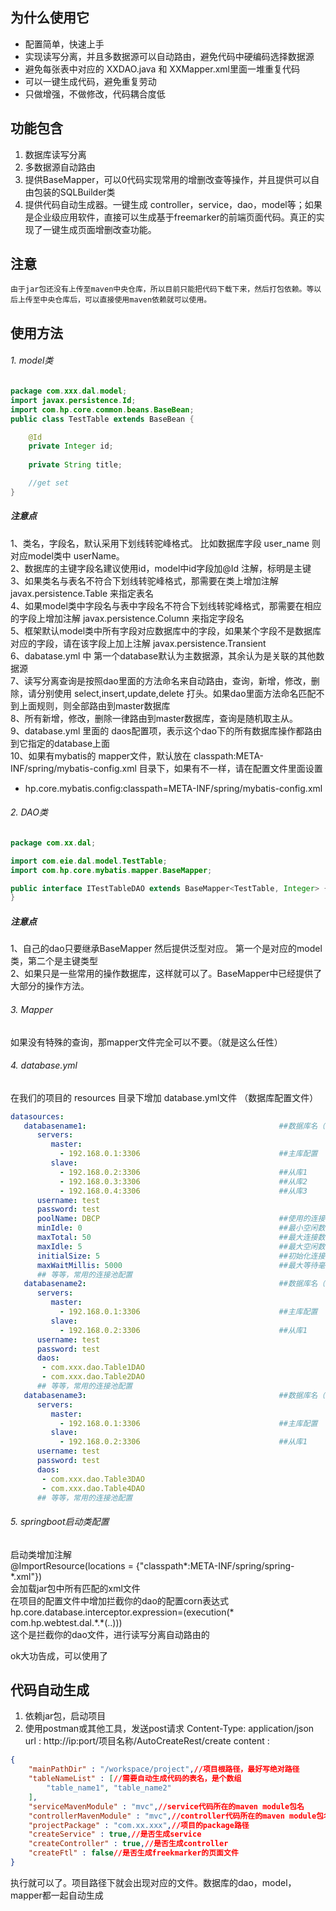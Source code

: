 ## 为什么使用它
- 配置简单，快速上手
- 实现读写分离，并且多数据源可以自动路由，避免代码中硬编码选择数据源
- 避免每张表中对应的 XXDAO.java 和 XXMapper.xml里面一堆重复代码
- 可以一键生成代码，避免重复劳动
- 只做增强，不做修改，代码耦合度低

## 功能包含
1. 数据库读写分离
2. 多数据源自动路由
3. 提供BaseMapper，可以0代码实现常用的增删改查等操作，并且提供可以自由包装的SQLBuilder类
4. 提供代码自动生成器。一键生成 controller，service，dao，model等；如果是企业级应用软件，直接可以生成基于freemarker的前端页面代码。真正的实现了一键生成页面增删改查功能。

## 注意
    由于jar包还没有上传至maven中央仓库，所以目前只能把代码下载下来，然后打包依赖。等以后上传至中央仓库后，可以直接使用maven依赖就可以使用。

## 使用方法
###### 1. model类
```java
package com.xxx.dal.model;
import javax.persistence.Id;
import com.hp.core.common.beans.BaseBean;
public class TestTable extends BaseBean {

	@Id
	private Integer id;
	
	private String title;

	//get set
}
```
##### 注意点
1、类名，字段名，默认采用下划线转驼峰格式。  比如数据库字段 user_name 则对应model类中 userName。   
2、数据库的主键字段名建议使用id，model中id字段加@Id 注解，标明是主键   
3、如果类名与表名不符合下划线转驼峰格式，那需要在类上增加注解 javax.persistence.Table 来指定表名   
4、如果model类中字段名与表中字段名不符合下划线转驼峰格式，那需要在相应的字段上增加注解 javax.persistence.Column 来指定字段名   
5、框架默认model类中所有字段对应数据库中的字段，如果某个字段不是数据库对应的字段，请在该字段上加上注解 javax.persistence.Transient  
6、dabatase.yml 中 第一个database默认为主数据源，其余认为是关联的其他数据源    
7、读写分离查询是按照dao里面的方法命名来自动路由，查询，新增，修改，删除，请分别使用 select,insert,update,delete 打头。如果dao里面方法命名匹配不到上面规则，则全部路由到master数据库    
8、所有新增，修改，删除一律路由到master数据库，查询是随机取主从。    
9、database.yml 里面的  daos配置项，表示这个dao下的所有数据库操作都路由到它指定的database上面      
10、如果有mybatis的 mapper文件，默认放在 classpath:META-INF/spring/mybatis-config.xml 目录下，如果有不一样，请在配置文件里面设置       
 - hp.core.mybatis.config:classpath=META-INF/spring/mybatis-config.xml


###### 2. DAO类
```java
package com.xx.dal;

import com.eie.dal.model.TestTable;
import com.hp.core.mybatis.mapper.BaseMapper;

public interface ITestTableDAO extends BaseMapper<TestTable, Integer> {
}
```

##### 注意点
1、自己的dao只要继承BaseMapper 然后提供泛型对应。 第一个是对应的model类，第二个是主键类型    
2、如果只是一些常用的操作数据库，这样就可以了。BaseMapper中已经提供了大部分的操作方法。    

###### 3. Mapper
如果没有特殊的查询，那mapper文件完全可以不要。（就是这么任性）


###### 4. database.yml
在我们的项目的 resources 目录下增加 database.yml文件 （数据库配置文件）
```yaml
datasources:
   databasename1:                                           ##数据库名（必须要填写）
      servers:
         master:
           - 192.168.0.1:3306                               ##主库配置
         slave:
           - 192.168.0.2:3306                               ##从库1
           - 192.168.0.3:3306                               ##从库2
           - 192.168.0.4:3306                               ##从库3
      username: test
      password: test
      poolName: DBCP                                        ##使用的连接池，可选（DBCP，DRUID）。默认DBCP
      minIdle: 0                                            ##最小空闲数
      maxTotal: 50                                          ##最大连接数
      maxIdle: 5                                            ##最大空闲数
      initialSize: 5                                        ##初始化连接数
      maxWaitMillis: 5000                                   ##最大等待毫秒数
      ## 等等，常用的连接池配置
   databasename2:                                           ##数据库名（必须要填写）
      servers:
         master:
           - 192.168.0.1:3306                               ##主库配置
         slave:
           - 192.168.0.2:3306                               ##从库1
      username: test
      password: test
      daos:
       - com.xxx.dao.Table1DAO
       - com.xxx.dao.Table2DAO
      ## 等等，常用的连接池配置
   databasename3:                                           ##数据库名（必须要填写）
      servers:
         master:
           - 192.168.0.1:3306                               ##主库配置
         slave:
           - 192.168.0.2:3306                               ##从库1
      username: test
      password: test
      daos:
       - com.xxx.dao.Table3DAO
       - com.xxx.dao.Table4DAO
      ## 等等，常用的连接池配置
```


###### 5. springboot启动类配置
启动类增加注解    
    @ImportResource(locations = {"classpath\*:META-INF/spring/spring-\*.xml"})        
会加载jar包中所有匹配的xml文件          
在项目的配置文件中增加拦截你的dao的配置corn表达式       
    hp.core.database.interceptor.expression=(execution(\* com.hp.webtest.dal.\*.\*(..)))      
这个是拦截你的dao文件，进行读写分离自动路由的 


ok大功告成，可以使用了



## 代码自动生成
1. 依赖jar包，启动项目
2. 使用postman或其他工具，发送post请求
Content-Type: application/json
url : http://ip:port/项目名称/AutoCreateRest/create
content :
```json
{
	"mainPathDir" : "/workspace/project",//项目根路径，最好写绝对路径
	"tableNameList" : [//需要自动生成代码的表名，是个数组
		"table_name1", "table_name2"
	],
	"serviceMavenModule" : "mvc",//service代码所在的maven module包名
	"controllerMavenModule" : "mvc",//controller代码所在的maven module包名
	"projectPackage" : "com.xx.xxx",//项目的package路径
	"createService" : true,//是否生成service
	"createController" : true,//是否生成controller
	"createFtl" : false//是否生成freekmarker的页面文件
}
```
执行就可以了。项目路径下就会出现对应的文件。数据库的dao，model，mapper都一起自动生成

